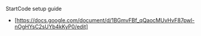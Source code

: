 StartCode setup guide
 - [https://docs.google.com/document/d/1BGmvFBf_qQaocMUvHvF87pwl-nOgHYsC2sUYb4kKyP0/edit]
